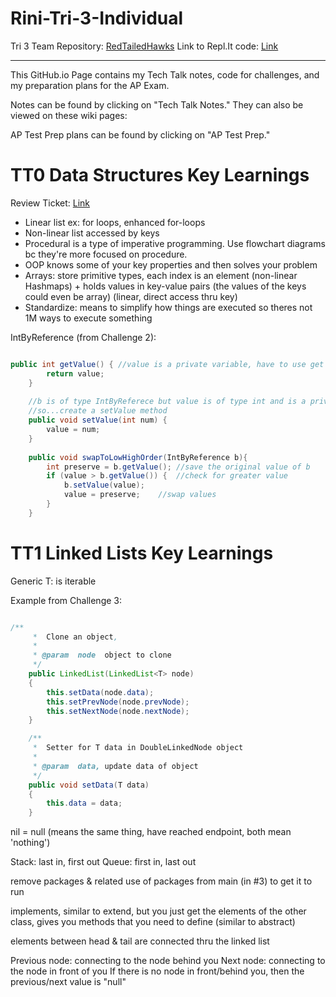 # Rini-Tri-3-Individual

Tri 3 Team Repository: [RedTailedHawks](https://github.com/mistylavender/RedTailedHawks)
Link to Repl.It code: [Link](https://replit.com/@Rini/tri3code#Main.java)

--------------------------------------------------------------------------------------------------------------------------------------------------------------

This GitHub.io Page contains my Tech Talk notes, code for challenges, and my preparation plans for the AP Exam.

Notes can be found by clicking on "Tech Talk Notes." They can also be viewed on these wiki pages: 

AP Test Prep plans can be found by clicking on "AP Test Prep." 

# TT0 Data Structures Key Learnings
Review Ticket: [Link](https://github.com/rkwreck/rinik/issues/1)
- Linear list ex: for loops, enhanced for-loops
- Non-linear list accessed by keys
- Procedural is a type of imperative programming. Use flowchart diagrams bc they're more focused on procedure.
- OOP knows some of your key properties and then solves your problem
- Arrays: store primitive types, each index is an element (non-linear Hashmaps) + holds values in key-value pairs (the values of the keys could even be array) (linear, direct access thru key)
- Standardize: means to simplify how things are executed so theres not 1M ways to execute something

IntByReference (from Challenge 2): 

```java

public int getValue() { //value is a private variable, have to use get method 
        return value; 
    }
    
    //b is of type IntByReferece but value is of type int and is a private variable, so we can't directly assign b to value.
    //so...create a setValue method 
    public void setValue(int num) {  
        value = num;
    }
    
    public void swapToLowHighOrder(IntByReference b){
        int preserve = b.getValue(); //save the original value of b 
        if (value > b.getValue()) {  //check for greater value
            b.setValue(value);    
            value = preserve;    //swap values
        }
    }

```


# TT1 Linked Lists Key Learnings
Generic T: is iterable

Example from Challenge 3:

```java

/**
     *  Clone an object,
     *
     * @param  node  object to clone
     */
    public LinkedList(LinkedList<T> node)
    {
        this.setData(node.data);
        this.setPrevNode(node.prevNode);
        this.setNextNode(node.nextNode);
    }

    /**
     *  Setter for T data in DoubleLinkedNode object
     *
     * @param  data, update data of object
     */
    public void setData(T data)
    {
        this.data = data;
    }

```


nil = null (means the same thing, have reached endpoint, both mean 'nothing')

Stack: last in, first out Queue: first in, last out

remove packages & related use of packages from main (in #3) to get it to run

implements, similar to extend, but you just get the elements of the other class, gives you methods that you need to define (similar to abstract)

elements between head & tail are connected thru the linked list

Previous node: connecting to the node behind you Next node: connecting to the node in front of you If there is no node in front/behind you, then the previous/next value is "null"
